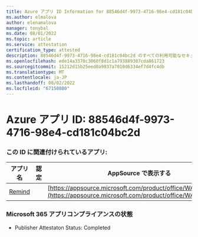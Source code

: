 ```yaml
---
title: Azure アプリ ID Information for 88546d4f-9973-4716-98e4-cd181c04bc2d
ms.author: elmalova
author: elenamalova
manager: tonybal
ms.date: 08/01/2022
ms.topic: article
ms.service: attestation
certification_type: attested
description: 88546d4f-9973-4716-98e4-cd181c04bc2d のすべての利用可能なセキュリティとコンプライアンス情報。
ms.openlocfilehash: ede14a3370c3060f8d1c1a793889307cda861723
ms.sourcegitcommit: 15212d15b25eed0a9837a7010d6334ef7d4fc4db
ms.translationtype: MT
ms.contentlocale: ja-JP
ms.lasthandoff: 08/02/2022
ms.locfileid: "67150880"
---
```

# <a name="azure-app-id-88546d4f-9973-4716-98e4-cd181c04bc2d"></a>Azure アプリ ID: 88546d4f-9973-4716-98e4-cd181c04bc2d


### <a name="apps-associated-with-this-id"></a>この ID に関連付けられているアプリ:
| **アプリ名** | **認定** | **AppSource で表示する** |
|--------------|---------------|-----------------------|
| [Remind](../forward/WA200001444.md) |  | [https://appsource.microsoft.com/product/office/WA200001444](https://appsource.microsoft.com/product/office/WA200001444) |

### <a name="microsoft-365-app-compliance-status"></a>Microsoft 365 アプリコンプライアンスの状態
- Publisher Attestaton Status: Completed

